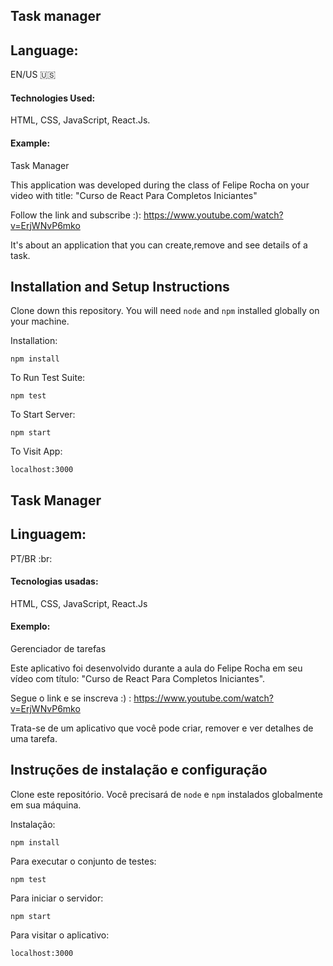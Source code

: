 ## Task manager 
## Language:
EN/US :us:
#### Technologies Used:

HTML, CSS, JavaScript, React.Js.
#### Example:

Task Manager

This application was developed during the class of Felipe Rocha on your video with title: "Curso de React Para Completos Iniciantes"

Follow the link and subscribe :): https://www.youtube.com/watch?v=ErjWNvP6mko

It's about an application that you can create,remove and see details of a task.
## Installation and Setup Instructions

Clone down this repository. You will need `node` and `npm` installed globally on your machine.  

Installation:

`npm install`  

To Run Test Suite:  

`npm test`  

To Start Server:

`npm start`  

To Visit App:

`localhost:3000`

## Task Manager
## Linguagem:
PT/BR :br:
#### Tecnologias usadas:

HTML, CSS, JavaScript, React.Js
#### Exemplo:

Gerenciador de tarefas

Este aplicativo foi desenvolvido durante a aula do Felipe Rocha em seu vídeo com título: "Curso de React Para Completos Iniciantes".

Segue o link e se inscreva :) : https://www.youtube.com/watch?v=ErjWNvP6mko
 
Trata-se de um aplicativo que você pode criar, remover e ver detalhes de uma tarefa.
## Instruções de instalação e configuração

Clone este repositório. Você precisará de `node` e `npm` instalados globalmente em sua máquina.

Instalação:

`npm install`

Para executar o conjunto de testes:

`npm test`

Para iniciar o servidor:

`npm start`

Para visitar o aplicativo:

`localhost:3000`
